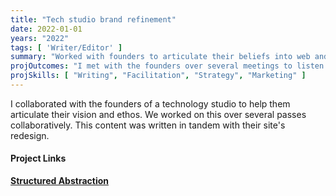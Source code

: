 ```yaml
---
title: "Tech studio brand refinement"
date: 2022-01-01
years: "2022"
tags: [ 'Writer/Editor' ]
summary: "Worked with founders to articulate their beliefs into web and brand copy."
projOutcomes: "I met with the founders over several meetings to listen to their vision, goals, and write something that captured their unifying vision."
projSkills: [ "Writing", "Facilitation", "Strategy", "Marketing" ]
---
```



I collaborated with the founders of a technology studio to help them articulate their vision and ethos. We worked on this over several passes collaboratively. This content was written in tandem with their site's redesign.

#### Project Links

**[Structured Abstraction](https://www.structuredabstraction.com/)**